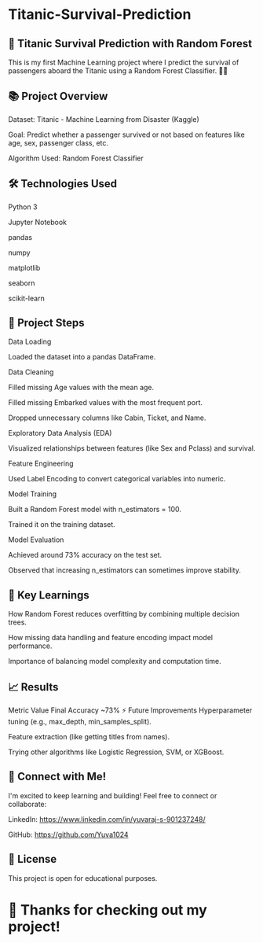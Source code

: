 # Titanic-Survival-Prediction

## 🚢 Titanic Survival Prediction with Random Forest
This is my first Machine Learning project where I predict the survival of passengers aboard the Titanic using a Random Forest Classifier. 🌳✨

## 📚 Project Overview
Dataset: Titanic - Machine Learning from Disaster (Kaggle)

Goal: Predict whether a passenger survived or not based on features like age, sex, passenger class, etc.

Algorithm Used: Random Forest Classifier

## 🛠️ Technologies Used
Python 3

Jupyter Notebook

pandas

numpy

matplotlib

seaborn

scikit-learn

## 📂 Project Steps
Data Loading

Loaded the dataset into a pandas DataFrame.

Data Cleaning

Filled missing Age values with the mean age.

Filled missing Embarked values with the most frequent port.

Dropped unnecessary columns like Cabin, Ticket, and Name.

Exploratory Data Analysis (EDA)

Visualized relationships between features (like Sex and Pclass) and survival.

Feature Engineering

Used Label Encoding to convert categorical variables into numeric.

Model Training

Built a Random Forest model with n_estimators = 100.

Trained it on the training dataset.

Model Evaluation

Achieved around 73% accuracy on the test set.

Observed that increasing n_estimators can sometimes improve stability.

## 🎯 Key Learnings
How Random Forest reduces overfitting by combining multiple decision trees.

How missing data handling and feature encoding impact model performance.

Importance of balancing model complexity and computation time.

## 📈 Results

Metric	Value
Final Accuracy	~73%
⚡ Future Improvements
Hyperparameter tuning (e.g., max_depth, min_samples_split).

Feature extraction (like getting titles from names).

Trying other algorithms like Logistic Regression, SVM, or XGBoost.

## 📢 Connect with Me!
I'm excited to keep learning and building! Feel free to connect or collaborate:

LinkedIn: https://www.linkedin.com/in/yuvaraj-s-901237248/

GitHub: https://github.com/Yuva1024

## 📝 License
This project is open for educational purposes.

# 🙌 Thanks for checking out my project!
